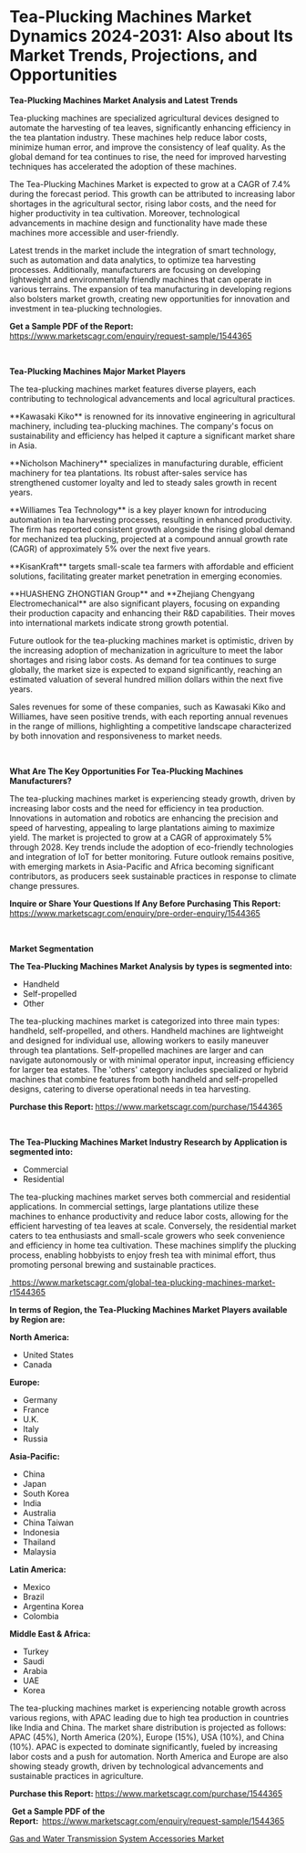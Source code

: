 <p><h1>Tea-Plucking Machines Market Dynamics 2024-2031: Also about Its Market Trends, Projections, and Opportunities</h1></p><p><strong>Tea-Plucking Machines Market Analysis and Latest Trends</strong></p>
<p><p>Tea-plucking machines are specialized agricultural devices designed to automate the harvesting of tea leaves, significantly enhancing efficiency in the tea plantation industry. These machines help reduce labor costs, minimize human error, and improve the consistency of leaf quality. As the global demand for tea continues to rise, the need for improved harvesting techniques has accelerated the adoption of these machines.</p><p>The Tea-Plucking Machines Market is expected to grow at a CAGR of 7.4% during the forecast period. This growth can be attributed to increasing labor shortages in the agricultural sector, rising labor costs, and the need for higher productivity in tea cultivation. Moreover, technological advancements in machine design and functionality have made these machines more accessible and user-friendly.</p><p>Latest trends in the market include the integration of smart technology, such as automation and data analytics, to optimize tea harvesting processes. Additionally, manufacturers are focusing on developing lightweight and environmentally friendly machines that can operate in various terrains. The expansion of tea manufacturing in developing regions also bolsters market growth, creating new opportunities for innovation and investment in tea-plucking technologies.</p></p>
<p><strong>Get a Sample PDF of the Report:&nbsp;</strong> <a href="https://www.marketscagr.com/enquiry/request-sample/1544365?utm_campaign=1573&utm_medium=2&utm_source=Github&utm_content=ia&utm_term=01112024&utm_id=tea-plucking-machines">https://www.marketscagr.com/enquiry/request-sample/1544365</a></p>
<p>&nbsp;</p>
<p><strong>Tea-Plucking Machines Major Market Players</strong></p>
<p><p>The tea-plucking machines market features diverse players, each contributing to technological advancements and local agricultural practices. </p><p>**Kawasaki Kiko** is renowned for its innovative engineering in agricultural machinery, including tea-plucking machines. The company's focus on sustainability and efficiency has helped it capture a significant market share in Asia.</p><p>**Nicholson Machinery** specializes in manufacturing durable, efficient machinery for tea plantations. Its robust after-sales service has strengthened customer loyalty and led to steady sales growth in recent years.</p><p>**Williames Tea Technology** is a key player known for introducing automation in tea harvesting processes, resulting in enhanced productivity. The firm has reported consistent growth alongside the rising global demand for mechanized tea plucking, projected at a compound annual growth rate (CAGR) of approximately 5% over the next five years.</p><p>**KisanKraft** targets small-scale tea farmers with affordable and efficient solutions, facilitating greater market penetration in emerging economies. </p><p>**HUASHENG ZHONGTIAN Group** and **Zhejiang Chengyang Electromechanical** are also significant players, focusing on expanding their production capacity and enhancing their R&D capabilities. Their moves into international markets indicate strong growth potential.</p><p>Future outlook for the tea-plucking machines market is optimistic, driven by the increasing adoption of mechanization in agriculture to meet the labor shortages and rising labor costs. As demand for tea continues to surge globally, the market size is expected to expand significantly, reaching an estimated valuation of several hundred million dollars within the next five years.</p><p>Sales revenues for some of these companies, such as Kawasaki Kiko and Williames, have seen positive trends, with each reporting annual revenues in the range of millions, highlighting a competitive landscape characterized by both innovation and responsiveness to market needs.</p></p>
<p>&nbsp;</p>
<p><strong>What Are The Key Opportunities For Tea-Plucking Machines Manufacturers?</strong></p>
<p><p>The tea-plucking machines market is experiencing steady growth, driven by increasing labor costs and the need for efficiency in tea production. Innovations in automation and robotics are enhancing the precision and speed of harvesting, appealing to large plantations aiming to maximize yield. The market is projected to grow at a CAGR of approximately 5% through 2028. Key trends include the adoption of eco-friendly technologies and integration of IoT for better monitoring. Future outlook remains positive, with emerging markets in Asia-Pacific and Africa becoming significant contributors, as producers seek sustainable practices in response to climate change pressures.</p></p>
<p><strong>Inquire or Share Your Questions If Any Before Purchasing This Report:</strong> <a href="https://www.marketscagr.com/enquiry/pre-order-enquiry/1544365?utm_campaign=1573&utm_medium=2&utm_source=Github&utm_content=ia&utm_term=01112024&utm_id=tea-plucking-machines">https://www.marketscagr.com/enquiry/pre-order-enquiry/1544365</a></p>
<p>&nbsp;</p>
<p><strong>Market Segmentation</strong></p>
<p><strong>The Tea-Plucking Machines Market Analysis by types is segmented into:</strong></p>
<p><ul><li>Handheld</li><li>Self-propelled</li><li>Other</li></ul></p>
<p><p>The tea-plucking machines market is categorized into three main types: handheld, self-propelled, and others. Handheld machines are lightweight and designed for individual use, allowing workers to easily maneuver through tea plantations. Self-propelled machines are larger and can navigate autonomously or with minimal operator input, increasing efficiency for larger tea estates. The 'others' category includes specialized or hybrid machines that combine features from both handheld and self-propelled designs, catering to diverse operational needs in tea harvesting.</p></p>
<p><strong>Purchase this Report:&nbsp;</strong><a href="https://www.marketscagr.com/purchase/1544365?utm_campaign=1573&utm_medium=2&utm_source=Github&utm_content=ia&utm_term=01112024&utm_id=tea-plucking-machines">https://www.marketscagr.com/purchase/1544365</a></p>
<p>&nbsp;</p>
<p><strong>The Tea-Plucking Machines Market Industry Research by Application is segmented into:</strong></p>
<p><ul><li>Commercial</li><li>Residential</li></ul></p>
<p><p>The tea-plucking machines market serves both commercial and residential applications. In commercial settings, large plantations utilize these machines to enhance productivity and reduce labor costs, allowing for the efficient harvesting of tea leaves at scale. Conversely, the residential market caters to tea enthusiasts and small-scale growers who seek convenience and efficiency in home tea cultivation. These machines simplify the plucking process, enabling hobbyists to enjoy fresh tea with minimal effort, thus promoting personal brewing and sustainable practices.</p></p>
<p><a href="https://www.marketscagr.com/global-tea-plucking-machines-market-r1544365?utm_campaign=1573&utm_medium=2&utm_source=Github&utm_content=ia&utm_term=01112024&utm_id=tea-plucking-machines">&nbsp;https://www.marketscagr.com/global-tea-plucking-machines-market-r1544365</a></p>
<p><strong>In terms of Region, the Tea-Plucking Machines Market Players available by Region are:</strong></p>
<p>
    <p> <strong> North America: </strong>
        <ul>
            <li>United States</li>
            <li>Canada</li>
        </ul>
        </p> 
    <p> <strong> Europe: </strong>
        <ul>
            <li>Germany</li>
            <li>France</li>
            <li>U.K.</li>
            <li>Italy</li>
            <li>Russia</li>
        </ul>
        </p> 
    <p> <strong> Asia-Pacific: </strong>
        <ul>
            <li>China</li>
            <li>Japan</li>
            <li>South Korea</li>
            <li>India</li>
            <li>Australia</li>
            <li>China Taiwan</li>
            <li>Indonesia</li>
            <li>Thailand</li>
            <li>Malaysia</li>
        </ul>
        </p> 
    <p> <strong> Latin America: </strong>
        <ul>
            <li>Mexico</li>
            <li>Brazil</li>
            <li>Argentina Korea</li>
            <li>Colombia</li>
        </ul>
        </p> 
    <p> <strong> Middle East & Africa: </strong>
        <ul>
            <li>Turkey</li>
            <li>Saudi</li>
            <li>Arabia</li>
            <li>UAE</li>
            <li>Korea</li>
        </ul>
    </p>
    </p>
<p><p>The tea-plucking machines market is experiencing notable growth across various regions, with APAC leading due to high tea production in countries like India and China. The market share distribution is projected as follows: APAC (45%), North America (20%), Europe (15%), USA (10%), and China (10%). APAC is expected to dominate significantly, fueled by increasing labor costs and a push for automation. North America and Europe are also showing steady growth, driven by technological advancements and sustainable practices in agriculture.</p></p>
<p><strong>Purchase this Report: </strong><a href="https://www.marketscagr.com/purchase/1544365?utm_campaign=1573&utm_medium=2&utm_source=Github&utm_content=ia&utm_term=01112024&utm_id=tea-plucking-machines">https://www.marketscagr.com/purchase/1544365</a></p>
<p>&nbsp;<strong>Get a Sample PDF of the Report:&nbsp;&nbsp;</strong><a href="https://www.marketscagr.com/enquiry/request-sample/1544365?utm_campaign=1573&utm_medium=2&utm_source=Github&utm_content=ia&utm_term=01112024&utm_id=tea-plucking-machines">https://www.marketscagr.com/enquiry/request-sample/1544365</a></p>
<p><strong></strong></p>
<p><p><a href="https://issuu.com/reportprime-2/docs/gas-and-water-transmission-system-a_f451459aa0ff11?utm_campaign=1573&utm_medium=2&utm_source=Github&utm_content=ia&utm_term=01112024&utm_id=tea-plucking-machines">Gas and Water Transmission System Accessories Market</a></p></p>